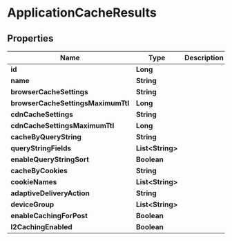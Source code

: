 

# ApplicationCacheResults


## Properties

| Name | Type | Description | Notes |
|------------ | ------------- | ------------- | -------------|
|**id** | **Long** |  |  |
|**name** | **String** |  |  |
|**browserCacheSettings** | **String** |  |  |
|**browserCacheSettingsMaximumTtl** | **Long** |  |  |
|**cdnCacheSettings** | **String** |  |  |
|**cdnCacheSettingsMaximumTtl** | **Long** |  |  |
|**cacheByQueryString** | **String** |  |  |
|**queryStringFields** | **List&lt;String&gt;** |  |  |
|**enableQueryStringSort** | **Boolean** |  |  |
|**cacheByCookies** | **String** |  |  |
|**cookieNames** | **List&lt;String&gt;** |  |  |
|**adaptiveDeliveryAction** | **String** |  |  |
|**deviceGroup** | **List&lt;String&gt;** |  |  |
|**enableCachingForPost** | **Boolean** |  |  |
|**l2CachingEnabled** | **Boolean** |  |  |



